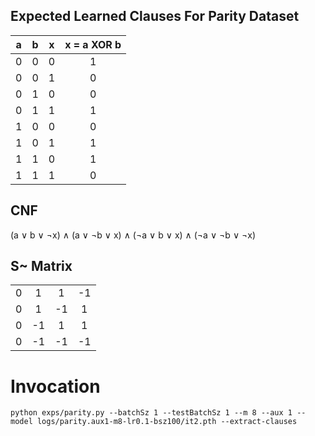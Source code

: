 ## Expected Learned Clauses For Parity Dataset

| __a__ | __b__ | __x__ | __x = a XOR b__ |
|:---:|:---:|:---:|:---:|
| 0 | 0 | 0 | 1 | 
| 0 | 0 | 1 | 0 |
| 0 | 1 | 0 | 0 | 
| 0 | 1 | 1 | 1 | 
| 1 | 0 | 0 | 0 | 
| 1 | 0 | 1 | 1 | 
| 1 | 1 | 0 | 1 | 
| 1 | 1 | 1 | 0 | 


## CNF
(a ∨ b ∨ ¬x) ∧ (a ∨ ¬b ∨ x) ∧ (¬a ∨ b ∨ x) ∧ (¬a ∨ ¬b ∨ ¬x)

## S~ Matrix

|  |  |  | |
|:---:|:---:|:---:|:---:|
| 0 | 1 | 1 | -1 | 
| 0 | 1 | -1 | 1 |
| 0 | -1 | 1 | 1 | 
| 0 | -1 | -1 | -1 | 


# Invocation

    python exps/parity.py --batchSz 1 --testBatchSz 1 --m 8 --aux 1 --model logs/parity.aux1-m8-lr0.1-bsz100/it2.pth --extract-clauses